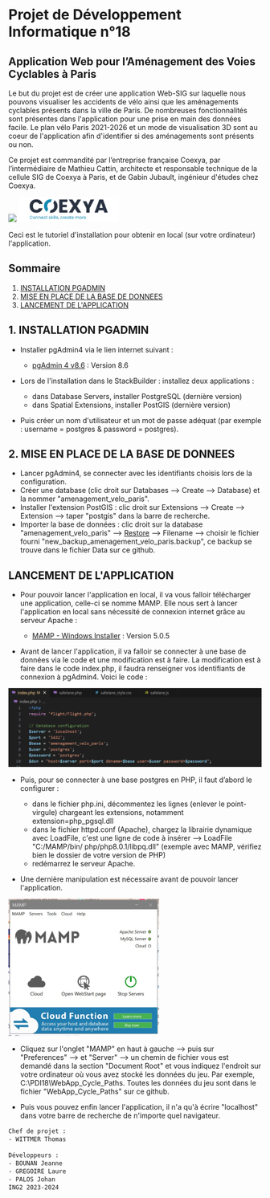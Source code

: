 # Projet de Développement Informatique n°18
## Application Web pour l’Aménagement des Voies Cyclables à Paris 

Le but du projet est de créer une application Web-SIG sur laquelle nous pouvons visualiser les accidents de vélo ainsi que les aménagements cyclables présents dans la ville de Paris. De nombreuses fonctionnalités sont présentes dans l'application pour une prise en main des données facile. Le plan vélo Paris 2021-2026 et un mode de visualisation 3D sont au coeur de l'application afin d'identifier si des aménagements sont présents ou non. 

Ce projet est commandité par l’entreprise française Coexya, par l’intermédiaire de Mathieu Cattin, architecte et responsable technique de la cellule SIG de Coexya à Paris, et de Gabin Jubault, ingénieur d'études chez Coexya.

<img src="assets/images/safelane_carre.png" width="50" height=auto /> <img src="assets/images/Logo_Coexya.png" width=auto height="50" />

Ceci est le tutoriel d'installation pour obtenir en local (sur votre ordinateur) l'application.


## Sommaire
1. [INSTALLATION PGADMIN](#installation-pgadmin)
2. [MISE EN PLACE DE LA BASE DE DONNEES](#mise-en-place-des-donnees)
3. [LANCEMENT DE L'APPLICATION](#lancement-application)


## 1. INSTALLATION PGADMIN
- Installer pgAdmin4 via le lien internet suivant :
   * [pgAdmin 4 v8.6](https://www.pgadmin.org/download/pgadmin-4-windows/) : Version 8.6

- Lors de l'installation dans le StackBuilder : installez deux applications :
	- dans Database Servers, installer PostgreSQL (dernière version)
	- dans Spatial Extensions, installer PostGIS (dernière version)

- Puis créer un nom d'utilisateur et un mot de passe adéquat (par exemple : username = postgres & password = postgres).


## 2. MISE EN PLACE DE LA BASE DE DONNEES
- Lancer pgAdmin4, se connecter avec les identifiants choisis lors de la configuration.
- Créer une database (clic droit sur Databases --> Create --> Database) et la nommer "amenagement_velo_paris".
- Installer l'extension PostGIS : clic droit sur Extensions --> Create --> Extension --> taper "postgis" dans la barre de recherche.
- Importer la base de données : clic droit sur la database "amenagement_velo_paris" --> [Restore](#restore) --> Filename --> choisir le fichier fourni "new_backup_amenagement_velo_paris.backup", ce backup se trouve dans le fichier Data sur ce github.


## LANCEMENT DE L'APPLICATION
- Pour pouvoir lancer l'application en local, il va vous falloir télécharger une application, celle-ci se nomme MAMP. Elle nous sert à lancer l'application en local sans nécessité de connexion internet grâce au serveur Apache :
   * [MAMP - Windows Installer](https://www.mamp.info/en/downloads/) : Version 5.0.5

- Avant de lancer l'application, il va falloir se connecter à une base de données via le code et une modification est à faire. La modification est à faire dans le code index.php, il faudra renseigner vos identifiants de connexion à pgAdmin4. Voici le code :

![](assets/images/index_bdd.png)

- Puis, pour se connecter à une base postgres en PHP, il faut d’abord le configurer :
   - dans le fichier php.ini, décommentez les lignes (enlever le point-virgule) chargeant les extensions, notamment extension=php_pgsql.dll
   - dans le fichier httpd.conf (Apache), chargez la librairie dynamique avec LoadFile, c'est une ligne de code à insérer --> LoadFile "C:/MAMP/bin/ php/php8.0.1/libpq.dll" (exemple avec MAMP, vérifiez bien le dossier de votre version de PHP)
   - redémarrez le serveur Apache.

- Une dernière manipulation est nécessaire avant de pouvoir lancer l'application.

![](assets/images/mamp.jpg) 

- Cliquez sur l'onglet "MAMP" en haut à gauche --> puis sur "Preferences" --> et "Server" --> un chemin de fichier vous est demandé dans la section "Document Root" et vous indiquez l'endroit sur votre ordinateur où vous avez stocké les données du jeu. Par exemple, C:\PDI18\WebApp_Cycle_Paths. Toutes les données du jeu sont dans le fichier "WebApp_Cycle_Paths" sur ce github.

- Puis vous pouvez enfin lancer l'application, il n'a qu'à écrire "localhost" dans votre barre de recherche de n'importe quel navigateur.

```
Chef de projet :
- WITTMER Thomas

Développeurs :
- BOUNAN Jeanne
- GREGOIRE Laure
- PALOS Johan
ING2 2023-2024
```
